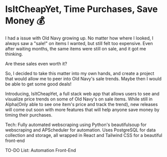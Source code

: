 # IsItCheapYet, Time Purchases, Save Money 💰

I had a issue with Old Navy growing up. No matter how where I looked, I always saw a "sale!" on items I wanted, but still felt too expensive. Even after waiting months, the same items were still on sale, and it got me thinking.

Are these sales even worth it?

So, I decided to take this matter into my own hands, and create a project that would allow me to peer into Old Navy's sale trends. Maybe then I would be able to get some good deals!

Introducing, IsItCheapYet, a full stack web app that allows users to see and visualize price trends on some of Old Navy's on sale items. While still in Alpha(Only able to see one item's price and track the trend), new releases will come out soon with more features that
will help anyone save money by timing their purchases.

Tech:
Fully automated webscraping using Python's beautifulsoup for webscraping and APScheduler for automation. Uses PostgreSQL for data collection and storage, all wrapped in React and Tailwind CSS for a beautiful front-end

TO-DO List:
Automation
Front-End
